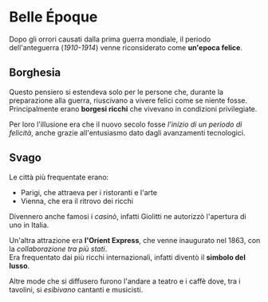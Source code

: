 # Belle Époque

Dopo gli orrori causati dalla prima guerra mondiale, il periodo dell'anteguerra (_1910-1914_) venne riconsiderato come **un'epoca felice**.

## Borghesia

Questo pensiero si estendeva solo per le persone che, durante la preparazione alla guerra, riuscivano a vivere felici come se niente fosse. \
Principalmente erano **borgesi ricchi** che vivevano in condizioni privilegiate.

Per loro l'illusione era che il nuovo secolo fosse _l'inizio di un periodo di felicità_, anche grazie all'entusiasmo dato dagli avanzamenti tecnologici.

## Svago

Le città più frequentate erano:

- Parigi, che attraeva per i ristoranti e l'arte
- Vienna, che era il ritrovo dei ricchi

Divennero anche famosi i _casinò_, infatti Giolitti ne autorizzò l'apertura di uno in Italia.

Un'altra attrazione era **l'Orient Express**, che venne inaugurato nel 1863, con la _collaborazione tra più stati_. \
Era frequentato dai più ricchi internazionali, infatti diventò il **simbolo del lusso**.

Altre mode che si diffusero furono l'andare a teatro e i caffè dove, tra i tavolini, si _esibivano_ cantanti e musicisti.
